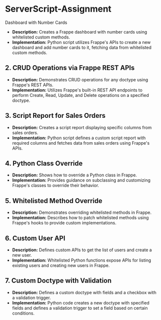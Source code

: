 # ServerScript-Assignment
 Dashboard with Number Cards

- **Description:** Creates a Frappe dashboard with number cards using whitelisted custom methods.
- **Implementation:** Python script utilizes Frappe's APIs to create a new dashboard and add number cards to it, fetching data from whitelisted custom methods.

## 2. CRUD Operations via Frappe REST APIs

- **Description:** Demonstrates CRUD operations for any doctype using Frappe's REST APIs.
- **Implementation:** Utilizes Frappe's built-in REST API endpoints to perform Create, Read, Update, and Delete operations on a specified doctype.

## 3. Script Report for Sales Orders

- **Description:** Creates a script report displaying specific columns from sales orders.
- **Implementation:** Python script defines a custom script report with required columns and fetches data from sales orders using Frappe's APIs.

## 4. Python Class Override

- **Description:** Shows how to override a Python class in Frappe.
- **Implementation:** Provides guidance on subclassing and customizing Frappe's classes to override their behavior.

## 5. Whitelisted Method Override

- **Description:** Demonstrates overriding whitelisted methods in Frappe.
- **Implementation:** Describes how to patch whitelisted methods using Frappe's hooks to provide custom implementations.

## 6. Custom User API

- **Description:** Defines custom APIs to get the list of users and create a new user.
- **Implementation:** Whitelisted Python functions expose APIs for listing existing users and creating new users in Frappe.

## 7. Custom Doctype with Validation

- **Description:** Defines a custom doctype with fields and a checkbox with a validation trigger.
- **Implementation:** Python code creates a new doctype with specified fields and defines a validation trigger to set a field based on certain conditions.



